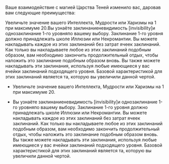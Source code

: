 Ваше взаимодействие с магией Царства Теней изменило вас, даровав вам следующие преимущества:



Увеличьте значение вашего Интеллекта, Мудрости или Харизмы на 1 при максимуме 20.Вы узнаёте заклинаниеневидимость [invisibility]и однозаклинание 1-го уровняпо вашему выбору. Заклинание 1-го уровня должно принадлежать школе Иллюзии или Некромантии. Вы можете накладывать каждое из этих заклинаний без затрат ячеек заклинаний. Как только вы накладываете любое из этих заклинаний подобным образом, вам необходимо закончить продолжительный отдых, чтобы наложить это заклинание подобным образом вновь. Вы также можете накладывать эти заклинания, используя любые имеющиеся у вас ячейки заклинаний подходящего уровня. Базовой характеристикой для этих заклинаний является та, которую вы увеличили данной чертой.

- Увеличьте значение вашего Интеллекта, Мудрости или Харизмы на 1 при максимуме 20.

- Вы узнаёте заклинаниеневидимость [invisibility]и однозаклинание 1-го уровняпо вашему выбору. Заклинание 1-го уровня должно принадлежать школе Иллюзии или Некромантии. Вы можете накладывать каждое из этих заклинаний без затрат ячеек заклинаний. Как только вы накладываете любое из этих заклинаний подобным образом, вам необходимо закончить продолжительный отдых, чтобы наложить это заклинание подобным образом вновь. Вы также можете накладывать эти заклинания, используя любые имеющиеся у вас ячейки заклинаний подходящего уровня. Базовой характеристикой для этих заклинаний является та, которую вы увеличили данной чертой.